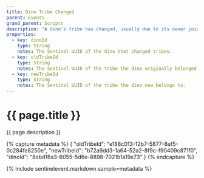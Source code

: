 ```yaml
---
title: Dino Tribe Changed
parent: Events
grand_parent: Scripts
description: "A dino's tribe has changed, usually due to its owner joining a tribe."
properties:
  - key: dinoId
    type: String
    notes: The Sentinel UUID of the dino that changed tribes.
  - key: oldTribeId
    type: String
    notes: The Sentinel UUID of the tribe the dino originally belonged to.
  - key: newTribeId
    type: String
    notes: The Sentinel UUID of the tribe the dino now belongs to.
---
```

# {{ page.title }}

{{ page.description }}

{% capture metadata %}
{
  "oldTribeId": "e188c013-12b7-5877-8af5-0c284fe8250e",
  "newTribeId": "b72a9dd3-1a64-52a2-8f9c-f90409c871f0",
  "dinoId": "8ebd16a3-6055-5d6e-8898-7021b1a19e73"
}
{% endcapture %}

{% include sentinelevent.markdown sample=metadata %}
